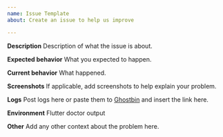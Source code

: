 ```yaml
---
name: Issue Template
about: Create an issue to help us improve

---
```


**Description**
Description of what the issue is about.

**Expected behavior**
What you expected to happen.

**Current behavior**
What happened.

**Screenshots**
If applicable, add screenshots to help explain your problem.

**Logs**
Post logs here or paste them to [Ghostbin](https://ghostbin.com) and insert the link here.

**Environment**
Flutter doctor output

**Other**
Add any other context about the problem here.
